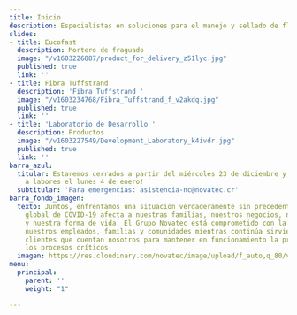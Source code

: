 ```yaml
---
title: Inicio
description: Especialistas en soluciones para el manejo y sellado de fluidos
slides:
- title: Eucofast
  description: Mortero de fraguado
  image: "/v1603226887/product_for_delivery_z51lyc.jpg"
  published: true
  link: ''
- title: Fibra Tuffstrand
  description: 'Fibra Tuffstrand '
  image: "/v1603234768/Fibra_Tuffstrand_f_v2akdq.jpg"
  published: true
  link: ''
- title: 'Laboratorio de Desarrollo '
  description: Productos
  image: "/v1603227549/Development_Laboratory_k4ivdr.jpg"
  published: true
  link: ''
barra_azul:
  titular: Estaremos cerrados a partir del miércoles 23 de diciembre y regresaremos
    a labores el lunes 4 de enero!
  subtitular: 'Para emergencias: asistencia-nc@novatec.cr'
barra_fondo_imagen:
  texto: Juntos, enfrentamos una situación verdaderamente sin precedentes. La pandemia
    global de COVID-19 afecta a nuestras familias, nuestros negocios, nuestras comunidades
    y nuestra forma de vida. El Grupo Novatec está comprometido con la seguridad de
    nuestros empleados, familias y comunidades mientras continúa sirviendo a nuestros
    clientes que cuentan nosotros para mantener en funcionamiento la producción y
    los procesos críticos.
  imagen: https://res.cloudinary.com/novatec/image/upload/f_auto,q_80/v1530333582/slide3-dark.jpg
menu:
  principal:
    parent: ''
    weight: "1"

---
```

